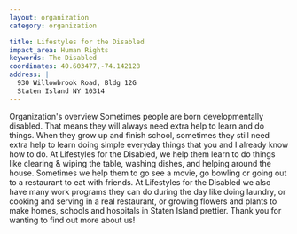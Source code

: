 ```yaml
---
layout: organization
category: organization

title: Lifestyles for the Disabled
impact_area: Human Rights
keywords: The Disabled
coordinates: 40.603477,-74.142128
address: |
  930 Willowbrook Road, Bldg 12G
  Staten Island NY 10314
---
```

Organization's overview
Sometimes people are born developmentally disabled.  That means they will always need extra help to learn and do things.  When they grow up and finish school, sometimes they still need extra help to learn doing simple everyday things that you and I already know how to do.  At Lifestyles for the Disabled, we help them learn to do things like clearing & wiping the table, washing dishes, and helping around the house.  Sometimes we help them to go see a movie, go bowling or going out to a restaurant to eat with friends.  At Lifestyles for the Disabled we also have many work programs they can do during the day  like doing laundry, or cooking and serving in a real restaurant, or growing flowers and plants to make homes, schools and hospitals in Staten Island prettier.  Thank you for wanting to find out more about us!